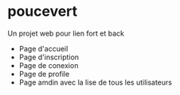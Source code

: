# poucevert

Un projet web pour lien fort et back 

<ul>
  <li> Page d'accueil</li>
   <li>Page d'inscription</li>
   <li>Page de conexion</li>
   <li> Page de profile</li>
  <li> Page amdin avec la lise de tous les utilisateurs</li>
</ul>

